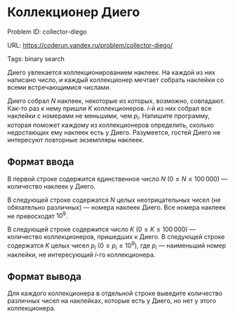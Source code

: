 # Коллекционер Диего

Problem ID: collector-diego

URL: https://coderun.yandex.ru/problem/collector-diego/

Tags: binary search

Диего увлекается коллекционированием наклеек. На каждой из них написано число, и каждый коллекционер мечтает собрать наклейки со всеми встречающимися числами.

Диего собрал $N$ наклеек, некоторые из которых, возможно, совпадают. Как-то раз к нему пришли $K$ коллекционеров. $i$-й из них собрал все наклейки с номерами не меньшими, чем $p_i$. Напишите программу, которая поможет каждому из коллекционеров определить, сколько недостающих ему наклеек есть у Диего. Разумеется, гостей Диего не интересуют повторные экземпляры наклеек.


## Формат ввода

В первой строке содержится единственное число $N$ ($0 \leq N \leq 100\,000$) — количество наклеек у Диего.

В следующей строке содержатся $N$ целых неотрицательных чисел (не обязательно различных) — номера наклеек Диего. Все номера наклеек не превосходят $10^9$.

В следующей строке содержится число $K$ ($0 \leq K \leq 100\,000$) — количество коллекционеров, пришедших к Диего. В следующей строке содержатся $K$ целых чисел $p_i$ ($0 \leq p_i \leq 10^9$), где $p_i$ — наименьший номер наклейки, не интересующий $i$-го коллекционера.


## Формат вывода

Для каждого коллекционера в отдельной строке выведите количество различных чисел на наклейках, которые есть у Диего, но нет у этого коллекционера.

